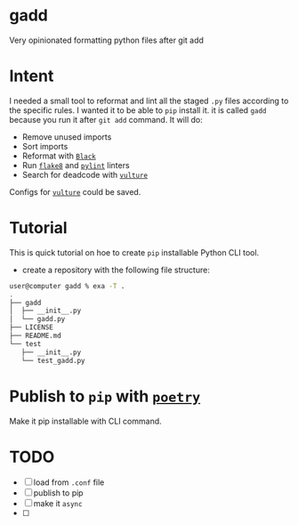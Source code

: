 # gadd
Very opinionated formatting python files after git add

# Intent
I needed a small tool to reformat and lint all the staged `.py` files according to the specific rules. I wanted it to be able to `pip` install it. it is called `gadd` because you run it after `git add` command.
It will do:
* Remove unused imports
* Sort imports
* Reformat with [`Black`](https://github.com/psf/black)
* Run [`flake8`](https://github.com/PyCQA/pylint) and [`pylint`](https://github.com/PyCQA/flake8) linters
* Search for deadcode with [`vulture`](https://github.com/jendrikseipp/vulture)

Configs for [`vulture`](https://github.com/jendrikseipp/vulture) could be saved.

# Tutorial
This is quick tutorial on hoe to create `pip` installable Python CLI tool.

* create a repository with the following file structure: 
```bash
user@computer gadd % exa -T .
.
├── gadd
│  ├── __init__.py
│  └── gadd.py
├── LICENSE
├── README.md
└── test
   ├── __init__.py
   └── test_gadd.py
```

# Publish to `pip` with [`poetry`](https://python-poetry.org)
Make it pip installable with CLI command.


# TODO
* [ ] load from `.conf` file
* [ ] publish to pip
* [ ] make it `async`
* [ ] 
